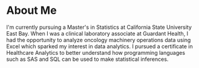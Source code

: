 # About Me
I'm currently pursuing a Master's in Statistics at California State University East Bay.
When I was a clinical laboratory associate at Guardant Health, I had the opportunity to analyze oncology machinery operations data using Excel which sparked my interest in data analytics.
I pursued a certificate in Healthcare Analytics to better understand how programming languages such as SAS and SQL can be used to make statistical inferences.

